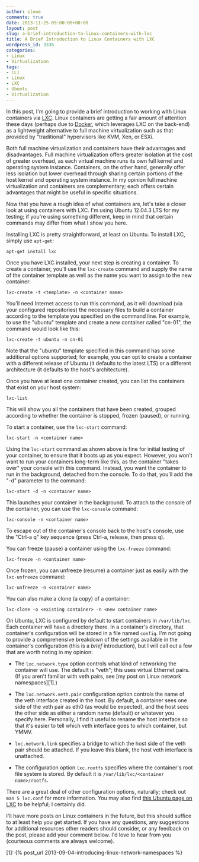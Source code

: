 ```yaml
---
author: slowe
comments: true
date: 2013-11-25 09:00:00+00:00
layout: post
slug: a-brief-introduction-to-linux-containers-with-lxc
title: A Brief Introduction to Linux Containers with LXC
wordpress_id: 3336
categories:
- Linux
- Virtualization
tags:
- CLI
- Linux
- LXC
- Ubuntu
- Virtualization
---
```


In this post, I'm going to provide a brief introduction to working with Linux containers via [LXC](http://linuxcontainers.org/). Linux containers are getting a fair amount of attention these days (perhaps due to [Docker](http://www.docker.io/), which leverages LXC on the back-end) as a lightweight alternative to full machine virtualization such as that provided by "traditional" hypervisors like KVM, Xen, or ESXi.

Both full machine virtualization and containers have their advantages and disadvantages. Full machine virtualization offers greater isolation at the cost of greater overhead, as each virtual machine runs its own full kernel and operating system instance. Containers, on the other hand, generally offer less isolation but lower overhead through sharing certain portions of the host kernel and operating system instance. In my opinion full machine virtualization and containers are complementary; each offers certain advantages that might be useful in specific situations.

Now that you have a rough idea of what containers are, let's take a closer look at using containers with LXC. I'm using Ubuntu 12.04.3 LTS for my testing; if you're using something different, keep in mind that certain commands may differ from what I show you here.

Installing LXC is pretty straightforward, at least on Ubuntu. To install LXC, simply use `apt-get`:

    apt-get install lxc

Once you have LXC installed, your next step is creating a container. To create a container, you'll use the `lxc-create` command and supply the name of the container template as well as the name you want to assign to the new container:

    lxc-create -t <template> -n <container name>

You'll need Internet access to run this command, as it will download (via your configured repositories) the necessary files to build a container according to the template you specified on the command line. For example, to use the "ubuntu" template and create a new container called "cn-01", the command would look like this:

    lxc-create -t ubuntu -n cn-01

Note that the "ubuntu" template specified in this command has some additional options supported; for example, you can opt to create a container with a different release of Ubuntu (it defaults to the latest LTS) or a different architecture (it defaults to the host's architecture).

Once you have at least one container created, you can list the containers that exist on your host system:

    lxc-list

This will show you all the containers that have been created, grouped according to whether the container is stopped, frozen (paused), or running.

To start a container, use the `lxc-start` command:

    lxc-start -n <container name>

Using the `lxc-start` command as shown above is fine for initial testing of your container, to ensure that it boots up as you expect. However, you won't want to run your containers long-term like this, as the container "takes over" your console with this command. Instead, you want the container to run in the background, detached from the console. To do that, you'll add the "-d" parameter to the command:

    lxc-start -d -n <container name>

This launches your container in the background. To attach to the console of the container, you can use the `lxc-console` command:

    lxc-console -n <container name>

To escape out of the container's console back to the host's console, use the "Ctrl-a q" key sequence (press Ctrl-a, release, then press q).

You can freeze (pause) a container using the `lxc-freeze` command:

    lxc-freeze -n <container name>

Once frozen, you can unfreeze (resume) a container just as easily with the `lxc-unfreeze` command:

    lxc-unfreeze -n <container name>

You can also make a clone (a copy) of a container:

    lxc-clone -o <existing container> -n <new container name>

On Ubuntu, LXC is configured by default to start containers in `/var/lib/lxc`. Each container will have a directory there. In a container's directory, that container's configuration will be stored in a file named `config`. I'm not going to provide a comprehensive breakdown of the settings available in the container's configuration (this is a _brief_ introduction), but I will call out a few that are worth noting in my opinion:

* The `lxc.network.type` option controls what kind of networking the container will use. The default is "veth"; this uses virtual Ethernet pairs. (If you aren't familiar with veth pairs, see [my post on Linux network namespaces][1].)

* The `lxc.network.veth.pair` configuration option controls the name of the veth interface created in the host. By default, a container sees one side of the veth pair as eth0 (as would be expected), and the host sees the other side as either a random name (default) or whatever you specify here. Personally, I find it useful to rename the host interface so that it's easier to tell which veth interface goes to which container, but YMMV.

* `lxc.network.link` specifies a bridge to which the host side of the veth pair should be attached. If you leave this blank, the host veth interface is unattached.

* The configuration option `lxc.rootfs` specifies where the container's root file system is stored. By default it is `/var/lib/lxc/<container name>/rootfs`.

There are a great deal of other configuration options, naturally; check out `man 5 lxc.conf` for more information. You may also find [this Ubuntu page on LXC](https://help.ubuntu.com/lts/serverguide/lxc.html) to be helpful; I certainly did. 

I'll have more posts on Linux containers in the future, but this should suffice to at least help you get started. If you have any questions, any suggestions for additional resources other readers should consider, or any feedback on the post, please add your comment below. I'd love to hear from you (courteous comments are always welcome).

[1]: {% post_url 2013-09-04-introducing-linux-network-namespaces %}
